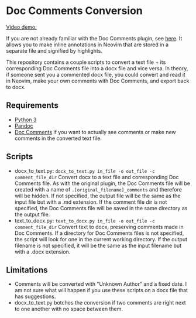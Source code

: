 # Doc Comments Conversion

[Video demo:](https://youtu.be/V_vfDR9o75c)

If you are not already familiar with the Doc Comments plugin, see [here](https://github.com/oxytocin/DocComments). It allows you to make inline annotations in Neovim that are stored in a separate file and signified by highlights.

This repository contains a couple scripts to convert a text file + its corresponding Doc Comments file into a docx file and vice versa. In theory, if someone sent you a commented docx file, you could convert and read it in Neovim, make your own comments with Doc Comments, and export back to docx.

## Requirements
- [Python 3](https://www.python.org)
- [Pandoc](https://pandoc.org)
- [Doc Comments](https://github.com/oxytocin/DocComments) if you want to actually see comments or make new comments in the converted text file.

## Scripts
- docx_to_text.py: `docx_to_text.py in_file -o out_file -c comment_file_dir` Convert docx to a text file and corresponding Doc Comments file. As with the original plugin, the Doc Comments file will be created with a name of `.[original_filename]_comments` and therefore will be hidden. If not specified, the output file will be the same as the input file but with a .md extension. If the comment file dir is not specified, the Doc Comments file will be saved in the same directory as the output file.
- text_to_docx.py: `text_to_docx.py in_file -o out_file -c comment_file_dir` Convert text to docx, preserving comments made in Doc Comments. If a directory for Doc Comments files is not specified, the script will look for one in the current working directory. If the output filename is not specified, it will be the same as the input filename but with a .docx extension.

## Limitations
- Comments will be converted with "Unknown Author" and a fixed date. I am not sure what will happen if you use these scripts on a docx file that has suggestions.
- docx_to_text.py botches the conversion if two comments are right next to one another with no space between them.
